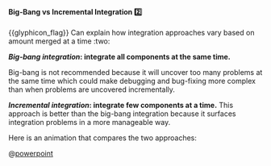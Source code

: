 <div id="title">

#### Big-Bang vs Incremental Integration :two:

<span id="prereqs"></span>

</div>
<span id="outcomes">{{glyphicon_flag}} Can explain how integration approaches vary based on amount merged at a time :two:</span>

<div id="body">

**_Big-bang integration_: integrate all components at the same time.** 

<tip-box type="wrong"> 

Big-bang is not recommended because it will uncover too many problems at the same time which could make debugging and bug-fixing more complex than when problems are uncovered incrementally.

</tip-box>

**_Incremental integration_: integrate few components at a time.** This approach is better than the big-bang integration because it surfaces integration problems in a more manageable way.

<div v-closeable alt="slideshow: comparison">

Here is an animation that compares the two approaches: 

@[powerpoint](https://onedrive.live.com/embed?cid=A5AF047C4CAD67AB&resid=A5AF047C4CAD67AB%212315&authkey=AG4cur5IrM7vr7M&em=2)

</div>

</div>

<div id="extras">

<include src="exercises.md" />

</div>